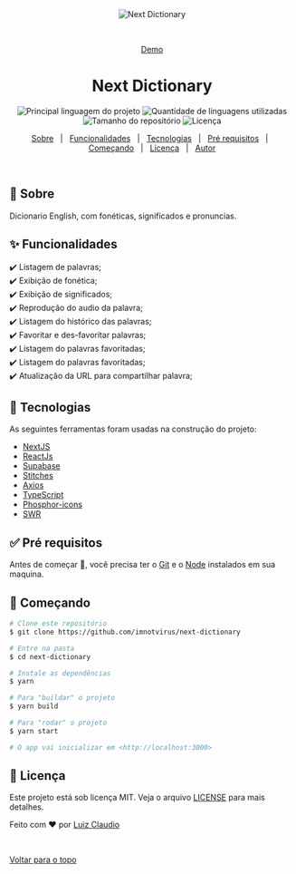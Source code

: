 <div align="center" id="top"> 
  <img src="./.github/app.gif" alt="Next Dictionary" />

  &#xa0;

  <a href="https://next-dictionary.vercel.app/">Demo</a> 
</div>

<h1 align="center">Next Dictionary</h1>

<p align="center">
  <img alt="Principal linguagem do projeto" src="https://img.shields.io/github/languages/top/imnotvirus/next-dictionary?color=56BEB8">

  <img alt="Quantidade de linguagens utilizadas" src="https://img.shields.io/github/languages/count/imnotvirus/next-dictionary?color=56BEB8">

  <img alt="Tamanho do repositório" src="https://img.shields.io/github/repo-size/imnotvirus/next-dictionary?color=56BEB8">

  <img alt="Licença" src="https://img.shields.io/github/license/imnotvirus/next-dictionary?color=56BEB8">

  <!-- <img alt="Github issues" src="https://img.shields.io/github/issues/imnotvirus/next-dictionary?color=56BEB8" /> -->

  <!-- <img alt="Github forks" src="https://img.shields.io/github/forks/imnotvirus/next-dictionary?color=56BEB8" /> -->

  <!-- <img alt="Github stars" src="https://img.shields.io/github/stars/imnotvirus/next-dictionary?color=56BEB8" /> -->
</p>

<!-- Status -->

<!-- <h4 align="center"> 
	🚧  Next Dictionary 🚀 Em construção...  🚧
</h4> 

<hr> -->

<p align="center">
  <a href="#dart-sobre">Sobre</a> &#xa0; | &#xa0; 
  <a href="#sparkles-funcionalidades">Funcionalidades</a> &#xa0; | &#xa0;
  <a href="#rocket-tecnologias">Tecnologias</a> &#xa0; | &#xa0;
  <a href="#white_check_mark-pré-requisitos">Pré requisitos</a> &#xa0; | &#xa0;
  <a href="#checkered_flag-começando">Começando</a> &#xa0; | &#xa0;
  <a href="#memo-licença">Licença</a> &#xa0; | &#xa0;
  <a href="https://github.com/imnotvirus" target="_blank">Autor</a>
</p>

<br>

## :dart: Sobre ##

Dicionario English, com fonéticas, significados e pronuncias.

## :sparkles: Funcionalidades ##

:heavy_check_mark: Listagem de palavras;\
:heavy_check_mark: Exibição de fonética;\
:heavy_check_mark: Exibição de significados;\
:heavy_check_mark: Reprodução do audio da palavra;\
:heavy_check_mark: Listagem do histórico das palavras;\
:heavy_check_mark: Favoritar e des-favoritar palavras;\
:heavy_check_mark: Listagem do palavras favoritadas;\
:heavy_check_mark: Listagem do palavras favoritadas;\
:heavy_check_mark: Atualização da URL para compartilhar palavra;

## :rocket: Tecnologias ##

As seguintes ferramentas foram usadas na construção do projeto:

- [NextJS](https://nextjs.org/)
- [ReactJs](https://reactjs.org/)
- [Supabase](https://supabase.com/)
- [Stitches](https://stitches.dev/)
- [Axios](https://axios-http.com/)
- [TypeScript](https://www.typescriptlang.org/)
- [Phosphor-icons](https://phosphoricons.com/)
- [SWR](https://swr.vercel.app/)

## :white_check_mark: Pré requisitos ##

Antes de começar :checkered_flag:, você precisa ter o [Git](https://git-scm.com) e o [Node](https://nodejs.org/en/) instalados em sua maquina.

## :checkered_flag: Começando ##

```bash
# Clone este repositório
$ git clone https://github.com/imnotvirus/next-dictionary

# Entre na pasta
$ cd next-dictionary

# Instale as dependências
$ yarn

# Para "buildar" o projeto
$ yarn build

# Para "rodar" o projeto
$ yarn start

# O app vai inicializar em <http://localhost:3000>
```

## :memo: Licença ##

Este projeto está sob licença MIT. Veja o arquivo [LICENSE](LICENSE.md) para mais detalhes.


Feito com :heart: por <a href="https://github.com/imnotvirus" target="_blank">Luiz Claudio</a>

&#xa0;

<a href="#top">Voltar para o topo</a>

